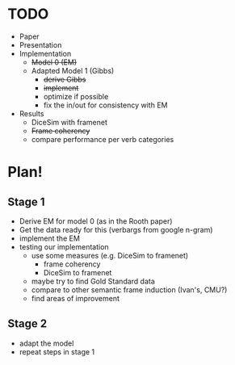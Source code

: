 # TODO

* Paper
* Presentation
* Implementation
    * ~~Model 0 (EM)~~
    * Adapted Model 1 (Gibbs)
        * ~~derive Gibbs~~
        * ~~implement~~
        * optimize if possible
        * fix the in/out for consistency with EM
* Results
    * DiceSim with framenet
    * ~~Frame coherency~~
    * compare performance per verb categories
    
# Plan!

## Stage 1

- Derive EM for model 0 (as in the Rooth paper)
- Get the data ready for this (verbargs from google n-gram)
- implement the EM
- testing our implementation
    - use some measures (e.g. DiceSim to framenet)
        * frame coherency
        * DiceSim to framenet
    - maybe try to find Gold Standard data
    - compare to other semantic frame induction (Ivan's, CMU?)
    - find areas of improvement

## Stage 2 

- adapt the model
- repeat steps in stage 1
